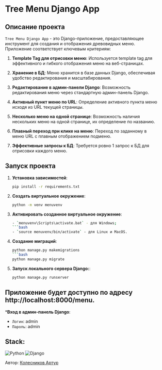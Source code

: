 # Tree Menu Django App

## Описание проекта

`Tree Menu Django App` - это Django-приложение, предоставляющее инструмент для создания и отображения древовидных меню. Приложение соответствует ключевым критериям:

1. **Template Tag для отрисовки меню**: Используется template tag для эффективного и гибкого отображения меню на веб-страницах.

2. **Хранение в БД**: Меню хранится в базе данных Django, обеспечивая удобство редактирования и масштабирования.

3. **Редактирование в админ-панели Django**: Возможность редактирования меню через стандартную админ-панель Django.

4. **Активный пункт меню по URL**: Определение активного пункта меню исходя из URL текущей страницы.

5. **Несколько меню на одной странице**: Возможность наличия нескольких меню на одной странице, их определение по названию.

6. **Плавный переход при клике на меню**: Переход по заданному в меню URL с плавным отображением подменю.

7. **Эффективные запросы к БД**: Требуется ровно 1 запрос к БД для отрисовки каждого меню.

## Запуск проекта

1. **Установка зависимостей**:
   ```bash
   pip install -r requirements.txt

2. **Создать виртуальное окружение**:
    ```zsh
    python -m venv menuvenv
    ```
3. **Активировать созданное виртуальное окружение**:
    ```bash
    - `menuvenv\Scripts\activate.bat` - для Windows;
    ```bash
    - `source menuvenv/bin/activate` - для Linux и MacOS.
4. **Создание миграций**:
    ```bash
   python manage.py makemigrations
    ```bash
   python manage.py migrate

5. **Запуск локального сервера Django:**:
    ```bash
   python manage.py runserver

## Приложение будет доступно по адресу http://localhost:8000/menu.

***Вход в админ-панель Django**:
- `Логин`: admin
- `Пароль`: admin

## Stack:

![Python](https://img.shields.io/badge/Python-3.11-blue?style=flat&logo=Python)
![Django](https://img.shields.io/badge/Django-4.1.7-green?style=flat&logo=Django)

Автор: [Колесников Артур](https://github.com/artur616)